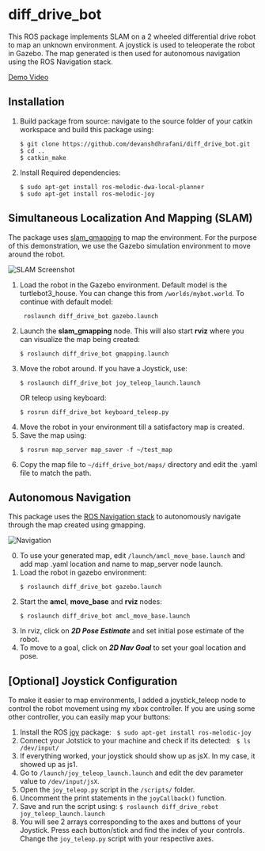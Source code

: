 
# diff_drive_bot

This ROS package implements SLAM on a 2 wheeled differential drive robot to map an unknown environment. A joystick is used to teleoperate the robot in Gazebo. The map generated is then used for autonomous navigation using the ROS Navigation stack.

[Demo Video](https://youtu.be/jbd2p1llsqA)

## Installation
1. Build package from source: navigate to the source folder of your catkin workspace and build this package using:
	```
	$ git clone https://github.com/devanshdhrafani/diff_drive_bot.git
	$ cd ..
	$ catkin_make
	```
2. Install Required dependencies:
	```
	$ sudo apt-get install ros-melodic-dwa-local-planner
	$ sudo apt-get install ros-melodic-joy
	```

## Simultaneous Localization And Mapping (SLAM)

The package uses [slam_gmapping](http://wiki.ros.org/slam_gmapping) to map the environment. For the purpose of this demonstration, we use the Gazebo simulation environment to move around the robot. 

![SLAM Screenshot](https://raw.githubusercontent.com/devanshdhrafani/diff_drive_bot/master/screenshots/slam_gmapping.png)

1. Load the robot in the Gazebo environment. Default model is the turtlebot3_house. You can change this from ```/worlds/mybot.world```. To continue with default model:
	```
	 roslaunch diff_drive_bot gazebo.launch 
	```
2. Launch the **slam_gmapping** node. This will also start **rviz** where you can visualize the map being created:
	```
	$ roslaunch diff_drive_bot gmapping.launch
	```
3. Move the robot around. If you have a Joystick, use:
	 ```
	 $ roslaunch diff_drive_bot joy_teleop_launch.launch
	 ```
	 OR 
	 teleop using keyboard:
	 ```
	 $ rosrun diff_drive_bot keyboard_teleop.py 
	 ```
4. Move the robot in your environment till a satisfactory map is created. 
5. Save the map using:
	```
	$ rosrun map_server map_saver -f ~/test_map
	```
6. Copy the map file to ```~/diff_drive_bot/maps/``` directory and edit the .yaml file to match the path. 
	
## Autonomous Navigation
This package uses the [ROS Navigation stack](http://wiki.ros.org/navigation) to autonomously navigate through the map created using gmapping. 

![Navigation](https://raw.githubusercontent.com/devanshdhrafani/diff_drive_bot/master/screenshots/autonomous_navigation.png)
  
0. To use your generated map, edit ```/launch/amcl_move_base.launch``` and add map .yaml location and name to map_server node launch.
1. Load the robot in gazebo environment:
	```
	$ roslaunch diff_drive_bot gazebo.launch 
	```
2. Start the **amcl**, **move_base** and **rviz** nodes:
	```
	$ roslaunch diff_drive_bot amcl_move_base.launch
	```
3. In rviz, click on ***2D Pose Estimate*** and set initial pose estimate of the robot.
4. To move to a goal, click on ***2D Nav Goal*** to set your goal location and pose.  

##  [Optional] Joystick Configuration 

To make it easier to map environments, I added a joystick_teleop node to control the robot movement using my xbox controller. If you are using some other controller, you can easily map your buttons:

1. Install the ROS [joy](http://wiki.ros.org/joy) package:
	``` $ sudo apt-get install ros-melodic-joy``` 
2. Connect your Jotstick to your machine and check if its detected:
	```	$ ls /dev/input/```
3. If everything worked, your joystick should show up as jsX. In my case, it showed up as js1.
4. Go to ```/launch/joy_teleop_launch.launch``` and edit the dev parameter value to ```/dev/input/jsX```.
5. Open the ```joy_teleop.py``` script in the ```/scripts/``` folder.
6.  Uncomment the print statements in the ```joyCallback()``` function.
7. Save and run the script using:
	```$ roslaunch diff_drive_robot joy_teleop_launch.launch ```
8. You will see 2 arrays corresponding to the axes and buttons of your Joystick. Press each button/stick and find the index of your controls. Change the ```joy_teleop.py``` script with your respective axes.
